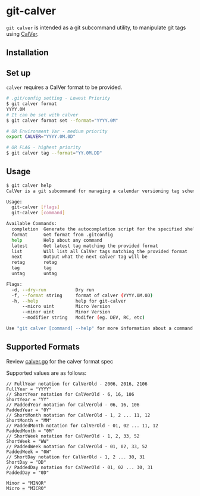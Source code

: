 # git-calver

`git calver` is intended as a git subcommand utility, to manipulate git tags using [CalVer](https://calver.org/).

## Installation

## Set up

`calver` requires a CalVer format to be provided.
```bash
# .git/config setting - Lowest Priority
$ git calver format
YYYY.0M
# It can be set with calver
$ git calver format set --format="YYYY.0M"

# OR Environment Var - medium priority
export CALVER="YYYY.0M.0D"

# OR FLAG - highest priority
$ git calver tag --format="YY.0M.DD"
```

## Usage
```bash
$ git calver help
CalVer is a git subcommand for managing a calendar versioning tag scheme.

Usage:
  git-calver [flags]
  git-calver [command]

Available Commands:
  completion  Generate the autocompletion script for the specified shell
  format      Get format from .gitconfig
  help        Help about any command
  latest      Get latest tag matching the provided format
  list        Will list all CalVer tags matching the provided format
  next        Output what the next calver tag will be
  retag       retag
  tag         tag
  untag       untag

Flags:
  -d, --dry-run           Dry run
  -f, --format string     format of calver (YYYY.0M.0D)
  -h, --help              help for git-calver
      --micro uint        Micro Version
      --minor uint        Minor Version
      --modifier string   Modifer (eg. DEV, RC, etc)

Use "git calver [command] --help" for more information about a command.
```


## Supported Formats

Review [calver.go](./ver/calver.go) for the calver format spec

Supported values are as follows:
```text
// FullYear notation for CalVerOld - 2006, 2016, 2106
FullYear = "YYYY"
// ShortYear notation for CalVerOld - 6, 16, 106
ShortYear = "YY"
// PaddedYear notation for CalVerOld - 06, 16, 106
PaddedYear = "0Y"
// ShortMonth notation for CalVerOld - 1, 2 ... 11, 12
ShortMonth = "MM"
// PaddedMonth notation for CalVerOld - 01, 02 ... 11, 12
PaddedMonth = "0M"
// ShortWeek notation for CalVerOld - 1, 2, 33, 52
ShortWeek = "WW"
// PaddedWeek notation for CalVerOld - 01, 02, 33, 52
PaddedWeek = "0W"
// ShortDay notation for CalVerOld - 1, 2 ... 30, 31
ShortDay = "DD"
// PaddedDay notation for CalVerOld - 01, 02 ... 30, 31
PaddedDay = "0D"

Minor = "MINOR"
Micro = "MICRO"
```
